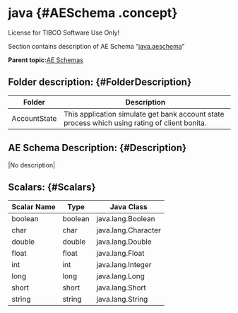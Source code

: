 # java {#AESchema .concept}

License for TIBCO Software Use Only!

Section contains description of AE Schema “[java.aeschema](java.aeschema)”

**Parent topic:**[AE Schemas](../../../projects/AccountState/common/aeschema.md)

## Folder description: {#FolderDescription}

|Folder|Description|
|------|-----------|
|AccountState|This application simulate get bank account state process which using rating of client bonita.|

## AE Schema Description: {#Description}

|No description|

## Scalars: {#Scalars}

|Scalar Name|Type|Java Class|
|-----------|----|----------|
|boolean|boolean|java.lang.Boolean|
|char|char|java.lang.Character|
|double|double|java.lang.Double|
|float|float|java.lang.Float|
|int|int|java.lang.Integer|
|long|long|java.lang.Long|
|short|short|java.lang.Short|
|string|string|java.lang.String|


